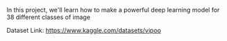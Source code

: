In this project, we'll learn how to make a powerful deep learning model for 38 different classes of image

Dataset Link:
https://www.kaggle.com/datasets/vipoo

